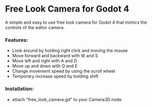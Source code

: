 # Free Look Camera for Godot 4

A simple and easy to use free look camera for Godot 4 that mimics the controls of the editor camera.

### Features: 
- Look around by holding right click and moving the mouse
- Move forward and backward with W and S
- Move left and right with A and D
- Move up and down with Q and E 
- Change movement speed by using the scroll wheel 
- Temporary increase speed by holding shift

### Installation:
- attach "free_look_camera.gd" to your Camera3D node
#
